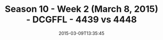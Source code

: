 ---
title: Season 10 - Week 2 (March 8, 2015) - DCGFFL - 4439 vs 4448
teams_score:
- team: 4439
  score: 28
- team: 4448
  score: 24
mvp: Miles Simpson (Royal), Jamar Walker (Vegas)
game-ball: N/A
season: 10
week: 2
date: '2015-03-09T13:35:45'
pageid: season-10-week-2-4439-vs-4448
---